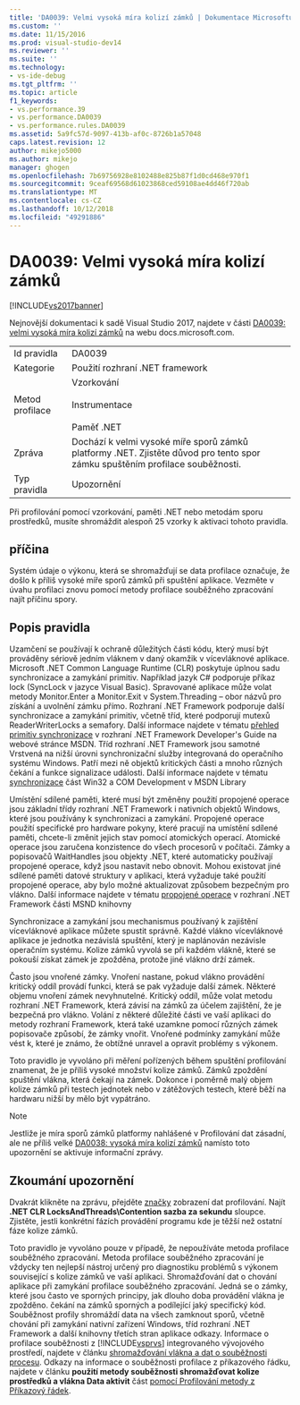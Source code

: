 ```yaml
---
title: 'DA0039: Velmi vysoká míra kolizí zámků | Dokumentace Microsoftu'
ms.custom: ''
ms.date: 11/15/2016
ms.prod: visual-studio-dev14
ms.reviewer: ''
ms.suite: ''
ms.technology:
- vs-ide-debug
ms.tgt_pltfrm: ''
ms.topic: article
f1_keywords:
- vs.performance.39
- vs.performance.DA0039
- vs.performance.rules.DA0039
ms.assetid: 5a9fc57d-9097-413b-af0c-8726b1a57048
caps.latest.revision: 12
author: mikejo5000
ms.author: mikejo
manager: ghogen
ms.openlocfilehash: 7b69756928e8102488e825b87f1d0cd468e970f1
ms.sourcegitcommit: 9ceaf69568d61023868ced59108ae4dd46f720ab
ms.translationtype: MT
ms.contentlocale: cs-CZ
ms.lasthandoff: 10/12/2018
ms.locfileid: "49291886"
---
```

# <a name="da0039-very-high-rate-of-lock-contentions"></a>DA0039: Velmi vysoká míra kolizí zámků
[!INCLUDE[vs2017banner](../includes/vs2017banner.md)]

Nejnovější dokumentaci k sadě Visual Studio 2017, najdete v části [DA0039: velmi vysoká míra kolizí zámků](https://docs.microsoft.com/visualstudio/profiling/da0039-very-high-rate-of-lock-contentions) na webu docs.microsoft.com.  
  
|||  
|-|-|  
|Id pravidla|DA0039|  
|Kategorie|Použití rozhraní .NET framework|  
|Metod profilace|Vzorkování<br /><br /> Instrumentace<br /><br /> Paměť .NET|  
|Zpráva|Dochází k velmi vysoké míře sporů zámků platformy .NET. Zjistěte důvod pro tento spor zámku spuštěním profilace souběžnosti.|  
|Typ pravidla|Upozornění|  
  
 Při profilování pomocí vzorkování, paměti .NET nebo metodám sporu prostředků, musíte shromáždit alespoň 25 vzorky k aktivaci tohoto pravidla.  
  
## <a name="cause"></a>příčina  
 Systém údaje o výkonu, která se shromažďují se data profilace označuje, že došlo k příliš vysoké míře sporů zámků při spuštění aplikace. Vezměte v úvahu profilaci znovu pomocí metody profilace souběžného zpracování najít příčinu spory.  
  
## <a name="rule-description"></a>Popis pravidla  
 Uzamčení se používají k ochraně důležitých části kódu, který musí být prováděny sériově jedním vláknem v daný okamžik v vícevláknové aplikace. Microsoft .NET Common Language Runtime (CLR) poskytuje úplnou sadu synchronizace a zamykání primitiv. Například jazyk C# podporuje příkaz lock (SyncLock v jazyce Visual Basic). Spravované aplikace může volat metody Monitor.Enter a Monitor.Exit v System.Threading – obor názvů pro získání a uvolnění zámku přímo. Rozhraní .NET Framework podporuje další synchronizace a zamykání primitiv, včetně tříd, které podporují mutexů ReaderWriterLocks a semafory. Další informace najdete v tématu [přehled primitiv synchronizace](http://go.microsoft.com/fwlink/?LinkId=177867) v rozhraní .NET Framework Developer's Guide na webové stránce MSDN. Tříd rozhraní .NET Framework jsou samotné Vrstvená na nižší úrovni synchronizační služby integrovaná do operačního systému Windows. Patří mezi ně objektů kritických části a mnoho různých čekání a funkce signalizace události. Další informace najdete v tématu [synchronizace](http://go.microsoft.com/fwlink/?LinkId=177869) část Win32 a COM Development v MSDN Library  
  
 Umístění sdílené paměti, které musí být změněny použití propojené operace jsou základní třídy rozhraní .NET Framework i nativních objektů Windows, které jsou používány k synchronizaci a zamykání. Propojené operace použití specifické pro hardware pokyny, které pracují na umístění sdílené paměti, chcete-li změnit jejich stav pomocí atomických operací. Atomické operace jsou zaručena konzistence do všech procesorů v počítači. Zámky a popisovačů WaitHandles jsou objekty .NET, které automaticky používají propojené operace, když jsou nastavit nebo obnovit. Mohou existovat jiné sdílené paměti datové struktury v aplikaci, která vyžaduje také použití propojené operace, aby bylo možné aktualizovat způsobem bezpečným pro vlákno. Další informace najdete v tématu [propojené operace](http://go.microsoft.com/fwlink/?LinkId=177870) v rozhraní .NET Framework části MSND knihovny  
  
 Synchronizace a zamykání jsou mechanismus používaný k zajištění vícevláknové aplikace můžete spustit správně. Každé vlákno vícevláknové aplikace je jednotka nezávislá spuštění, který je naplánován nezávisle operačním systému. Kolize zámků vyvolá se při každém vlákně, které se pokouší získat zámek je zpožděna, protože jiné vlákno drží zámek.  
  
 Často jsou vnořené zámky. Vnoření nastane, pokud vlákno provádění kritický oddíl provádí funkci, která se pak vyžaduje další zámek. Některé objemu vnoření zámek nevyhnutelné. Kritický oddíl, může volat metodu rozhraní .NET Framework, která závisí na zámků za účelem zajištění, že je bezpečná pro vlákno. Volání z některé důležité části ve vaší aplikaci do metody rozhraní Framework, která také uzamkne pomocí různých zámek popisovače způsobí, že zámky vnořit. Vnořené podmínky zamykání může vést k, které je známo, že obtížné unravel a opravit problémy s výkonem.  
  
 Toto pravidlo je vyvoláno při měření pořízených během spuštění profilování znamenat, že je příliš vysoké množství kolize zámků. Zámků zpoždění spuštění vlákna, která čekají na zámek. Dokonce i poměrně malý objem kolize zámků při testech jednotek nebo v zátěžových testech, které běží na hardwaru nižší by mělo být vypátráno.  
  
> [!NOTE]
>  Jestliže je míra sporů zámků platformy nahlášené v Profilování dat zásadní, ale ne příliš velké [DA0038: vysoká míra kolizí zámků](../profiling/da0038-high-rate-of-lock-contentions.md) namísto toto upozornění se aktivuje informační zprávy.  
  
## <a name="how-to-investigate-a-warning"></a>Zkoumání upozornění  
 Dvakrát klikněte na zprávu, přejděte [značky](../profiling/marks-view.md) zobrazení dat profilování.  Najít **.NET CLR LocksAndThreads\Contention sazba za sekundu** sloupce. Zjistěte, jestli konkrétní fázích provádění programu kde je těžší než ostatní fáze kolize zámků.  
  
 Toto pravidlo je vyvoláno pouze v případě, že nepoužíváte metoda profilace souběžného zpracování. Metoda profilace souběžného zpracování je vždycky ten nejlepší nástroj určený pro diagnostiku problémů s výkonem související s kolize zámků ve vaší aplikaci. Shromažďování dat o chování aplikace při zamykání profilace souběžného zpracování. Jedná se o zámky, které jsou často ve sporných principy, jak dlouho doba provádění vlákna je zpožděno. čekání na zámků sporných a podílející jaký specifický kód. Souběžnost profily shromáždí data na všech zamknout sporů, včetně chování při zamykání nativní zařízení Windows, tříd rozhraní .NET Framework a další knihovny třetích stran aplikace odkazy. Informace o profilace souběžnosti z [!INCLUDE[vsprvs](../includes/vsprvs-md.md)] integrovaného vývojového prostředí, najdete v článku [shromažďování vlákna a dat o souběžnosti procesu](../profiling/collecting-thread-and-process-concurrency-data.md). Odkazy na informace o souběžnosti profilace z příkazového řádku, najdete v článku **použití metody souběžnosti shromažďovat kolize prostředků a vlákna Data aktivit** část [pomocí Profilování metody z Příkazový řádek](../profiling/using-profiling-methods-to-collect-performance-data-from-the-command-line.md).


